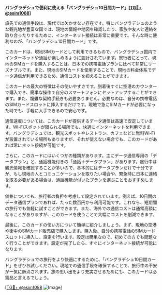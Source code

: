 **バングラデシュで便利に使える「バングラデシュ10日間カード」[[TG💪+ @esim1088](https://t.me/s/esim1088)]**

旅先での通信手段は、現代では欠かせない存在です。特にバングラデシュのような観光地が豊富な国では、現地の情報や地図を確認したり、家族や友人と連絡を取り合ったりするために、インターネット接続は非常に重要です。そんな時に便利なのが、「バングラデシュ10日間カード」です。

このカードは、現地SIMカードとして利用できるもので、バングラデシュ国内でインターネットや通話が楽しめるように設計されています。旅行者にとって、現地のSIMカードを購入することは、日本での携帯電話プランに比べて非常にリーズナブルです。また、現地のSIMカードを使用することで、現地の料金体系でデータ通信が利用できるため、通信コストを抑えることができます。

このカードの最大の特徴はその使いやすさです。到着後すぐに空港のカウンターで購入でき、簡単な操作で自分のスマートフォンにセットアップすることができます。また、複雑な契約手続きも必要ありません。必要なのは、自分の携帯電話のSIMカードスロットに挿入するだけです。現地で急にSIMカードが必要になった時でも、手軽に入手できるので安心です。

通信速度については、このカードが提供するデータ通信は高速で安定しています。Wi-Fiスポットが限られる場所でも、快適にインターネットを利用できます。バングラデシュでは、観光スポットやレストラン、カフェなどに無料Wi-Fiが設置されている場所もありますが、それが使えない場合でも、このカードがあれば常にネット接続が可能です。

さらに、このカードにはいくつかの種類があります。主にデータ通信専用の「データプラン」と、通話機能付きの「通話＋データプラン」があります。旅行中は観光情報を確認することが多いので、基本的にはデータプランだけで十分ですが、もし現地の人とコミュニケーションを取りたい場合や、緊急時に日本に連絡を取る必要がある場合は、通話機能が付いたプランを選ぶことをおすすめします。

価格についても、旅行者の負担を考慮して設定されています。例えば、10日間のデータ通信プランであれば、たった数百円から利用可能です。これなら、短期間の旅行でも気軽に試すことができます。また、海外での通信コストは通常高額になることがありますが、このカードを使うことで大幅にコストを削減できます。

最後に、このカードの使い方について簡単に紹介しましょう。まず、現地の空港や街中のSIMカード販売店で購入します。購入後、自分の携帯電話のSIMカードスロットに挿入し、設定を行います。設定は簡単なので、初めての方でも問題なく行うことができます。設定が完了したら、すぐにインターネット接続が可能になります。

バングラデシュでの旅行をより快適にするために、「バングラデシュ10日間カード」をぜひお試しください。現地での通信手段を確保することで、旅行中の不安が一気に解消されます。旅の思い出をより充実させるためにも、このカードは必需品と言えるでしょう。

[[TG💪+ @esim1088](https://t.me/s/esim1088) ![Image](https://i.postimg.cc/Y0z9fWf4/image.png)]